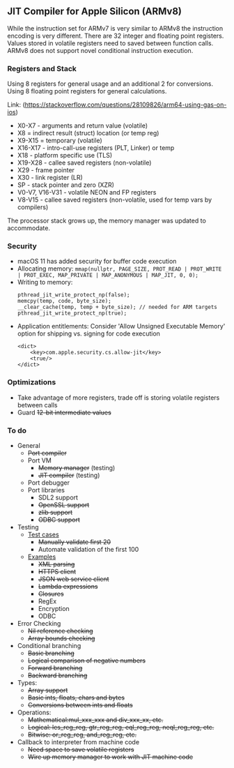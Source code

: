 ## JIT Compiler for Apple Silicon (ARMv8) 
While the instruction set for ARMv7 is very similar to ARMv8 the instruction encoding is very different. There are 32 integer and floating point registers. Values stored in volatile registers need to saved between function calls. ARMv8 does not support novel conditional instruction execution.

### Registers and Stack
Using 8 registers for general usage and an additional 2 for conversions. Using 8 floating point registers for general calculations.

Link: (https://stackoverflow.com/questions/28109826/arm64-using-gas-on-ios)
* X0-X7 - arguments and return value (volatile)
* X8 = indirect result (struct) location (or temp reg)
* X9-X15 = temporary (volatile)
* X16-X17 - intro-call-use registers (PLT, Linker) or temp
* X18 - platform specific use (TLS)
* X19-X28 - callee saved registers (non-volatile)
* X29 - frame pointer
* X30 - link register (LR)
* SP - stack pointer and zero (XZR)
* V0-V7, V16-V31 - volatile NEON and FP registers
* V8-V15 - callee saved registers (non-volatile, used for temp vars by compilers)

The processor stack grows up, the memory manager was updated to accommodate.

### Security
* macOS 11 has added security for buffer code execution
* Allocating memory: ```mmap(nullptr, PAGE_SIZE, PROT_READ | PROT_WRITE | PROT_EXEC, MAP_PRIVATE | MAP_ANONYMOUS | MAP_JIT, 0, 0);```
* Writing to memory:    
    ```
    pthread_jit_write_protect_np(false);
    memcpy(temp, code, byte_size);
    __clear_cache(temp, temp + byte_size); // needed for ARM targets
    pthread_jit_write_protect_np(true);
    ```
* Application entitlements:
	Consider 'Allow Unsigned Executable Memory' option for shipping vs. signing for code execution
	```
	<dict>
		<key>com.apple.security.cs.allow-jit</key>
		<true/>
	</dict>
	```

### Optimizations
* Take advantage of more registers, trade off is storing volatile registers between calls
* Guard ~~12-bit intermediate values~~

### To do
* General
  * ~~Port compiler~~
  * Port VM
    * ~~Memory manager~~ (testing)
    * ~~JIT compiler~~ (testing)
  * Port debugger
  * Port libraries
    * SDL2 support
    * ~~OpenSSL support~~
    * ~~zlib support~~
    * ~~ODBC support~~
* Testing
   * [Test cases](https://github.com/objeck/objeck-lang/tree/master/programs/test)
     * ~~Manually validate first 20~~
     * Automate validation of the first 100
   * [Examples](https://github.com/objeck/objeck-lang/tree/master/programs/deploy)
     * ~~XML parsing~~
     * ~~HTTPS client~~
     * ~~JSON web service client~~
     * ~~Lambda expressions~~
     * ~~Closures~~
     * RegEx
     * Encryption
     * ODBC
* Error Checking
   * ~~Nil reference checking~~
   * ~~Array bounds checking~~
* Conditional branching
   * ~~Basic branching~~
   * ~~Logical comparison of negative numbers~~
   * ~~Forward branching~~
   * ~~Backward branching~~
* Types:
   * ~~Array support~~
   * ~~Basic ints, floats, chars and bytes~~
   * ~~Conversions between ints and floats~~
* Operations: 
   * ~~Mathematical:mul_xxx_xxx and div_xxx_xx, etc.~~
   * ~~Logical: les_reg_reg, gtr_reg_reg, eql_reg_reg, neql_reg_reg, etc.~~
   * ~~Bitwise: or_reg_reg, and_reg_reg, etc.~~
* Callback to interpreter from machine code
   * ~~Need space to save volatile registers~~
   * ~~Wire up memory manager to work with JIT machine code~~